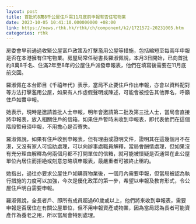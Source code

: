 ```yaml
---
layout: post
title: 首批約8萬8千公屋住戶需11月底前申報有否住宅物業
date: 2023-10-05 10:41:10.000000000 +08:00
link: https://news.rthk.hk/rthk/ch/component/k2/1721572-20231005.htm
categories: rthk
---
```


房委會早前通過收緊公屋富戶政策及打擊濫用公屋等措施，包括縮短至每兩年申報是否在本港擁有住宅物業。房屋局常任秘書長羅淑佩說，本月3日開始，已向首批約8萬8千名、住滿2年至8年的公屋住戶派發申報表，他們在填寫後需要在11月底前交回。

羅淑佩在本台節目《千禧年代》表示，當局不止要住戶作出申報，亦會以資料配對等方法打擊濫用公屋，如果有人作虛假聲明或陳述，可能會被控告其他罪名，呼籲住戶如實申報。

她表示，現時是邀請首批人士申報，明年會邀請第二批及第三批人士，當局會直接將申報表，放入相關住戶的信箱，如果住戶暫時未收到申報表，即代表他們在這個階段暫毋須申報，不用擔心是否寄失。

羅淑佩說，如果有住戶收到申報表，但有理由或證明文件，證明其在這幾個月不在港，又沒有家人可協助處理，可以向辦事處職員解釋，當局會酬情處理，但如果沒有充分理由解釋為何兩個月都不打開單位的信箱，就可能被懷疑是否通常在此公屋單位內居住而拒絶或刻意忽略填申報表，最嚴重者可被終止租約。

她指出，過往亦要求公屋住戶如購買物業後，一個月內需要申報，但當局被認為執行措施的力度可以加強，今次是優化政策的第一步，希望以申報及教育形式，令公屋住戶明白需要申報。

羅淑佩說，全長者戶、即所有成員超過60歲或以上，他們將來收到申報表，需要申報是否居住在有關公屋單位，但不用申報資產或物業，因為當局認為長者可能資產作為養老之用，所以當局會特別處理。
